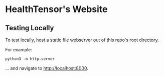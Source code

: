# HealthTensor's Website

## Testing Locally

To test locally, host a static file webserver out of this repo's root directory.

For example:

```
python3 -m http.server
```

... and navigate to [http://localhost:8000](http://localhost:8000).
